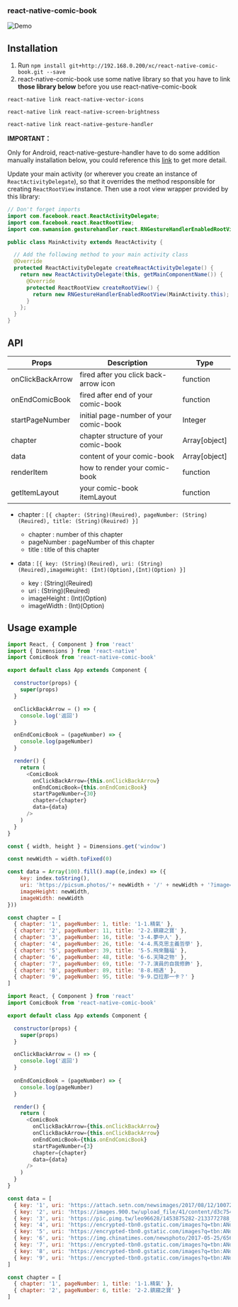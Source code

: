 ### react-native-comic-book
![Demo](https://lh3.googleusercontent.com/QUbhogCPxIDorIxm4RIm4qc9YOz9IP8uOWac0o28iv9g8Wz8GIrSpNW6QSATLPlYNDhqPWt2BY3kJ0PerSX8e7psTpb4XyG9LrJCztTwL2bAP-iTBc6OPJNioh34vfnzU83JoeR7pCXAVWkP532_0Dwr5BcvoUPmpMuPtGGS1A1jmjQ5SuzkTSqR6MXnmAsUGlLtsYCSds1LON049D7sRUKKl2ejabnyt8GYsguedkIxDc1m-fR3lx08muusoVDGxytvHut0NOHQPt0rt1FtD3KPI-Rj9xr-H5x5fQyyV2rwrX0f-2bBKz3lG19hZl_6ZxJfVVt1QoyxwSzq1-O4oPdUOSeHV9ieA-TE24eCmHbD0MGHgvkofNJeRu6PDn2ikQhFzd_PmGarWhdgG8QYrWzsMlQE_hJa18Mt4IghR6ArZQI7Y9v4IMnufb-da1WCPDegY131j5LYtugcevJtFR2Ya-eGIk1685NwVioiIY5g-c6Otp0WR1eS7W0KctznugFal-xHV7mw3w3yDCrb377CWqgepHc2kCr2FeFfnUZZ_dlYO99uGdudwWbRp_HyxmMdhG_ci08hJGjd1PhzwpYx_1gEdh-TsZmE1MdylIesILnwRoVREzez-v23SPWZVBLvMcfYYPC46Rd52OAYd_0KW15BJBY=w573-h1019-no)

## Installation
1. Run `npm install git+http://192.168.0.200/xc/react-native-comic-book.git --save`
2. react-native-comic-book use some native library so that you have to link **those library below** before you use react-native-comic-book

`react-native link react-native-vector-icons`

`react-native link react-native-screen-brightness`

`react-native link react-native-gesture-handler`

**IMPORTANT：**

Only for Android, react-native-gesture-handler have to do some addition manually installation below, you could reference this [link](https://github.com/kmagiera/react-native-gesture-handler) to get more detail.

Update your main activity (or wherever you create an instance of `ReactActivityDelegate`), so that it overrides the method responsible for creating `ReactRootView` instance. Then use a root view wrapper provided by this library:
```java
// Don't forget imports
import com.facebook.react.ReactActivityDelegate;
import com.facebook.react.ReactRootView;
import com.swmansion.gesturehandler.react.RNGestureHandlerEnabledRootView;

public class MainActivity extends ReactActivity {

  // Add the following method to your main activity class
  @Override
  protected ReactActivityDelegate createReactActivityDelegate() {
    return new ReactActivityDelegate(this, getMainComponentName()) {
      @Override
      protected ReactRootView createRootView() {
        return new RNGestureHandlerEnabledRootView(MainActivity.this);
      }
    };
  }
}
```
## API

 Props | Description | Type 
------ | ------ | ------
onClickBackArrow | fired after you click back-arrow icon | function
onEndComicBook | fired after end of your comic-book | function
startPageNumber| initial page-number of your comic-book | Integer
chapter | chapter structure of your comic-book | Array[object]
data | content of your comic-book | Array[object]
renderItem | how to render your comic-book | function
getItemLayout | your comic-book itemLayout | function

- chapter : `[{ chapter: (String)(Reuired), pageNumber: (String)(Reuired), title: (String)(Reuired) }]`
  - chapter : number of this chapter
  - pageNumber : pageNumber of this chapter
  - title : title of this chapter

- data : `[{ key: (String)(Reuired), uri: (String)(Reuired),imageHeight: (Int)(Option),(Int)(Option) }]`
	- key : (String)(Reuired)
	- uri : (String)(Reuired)
	- imageHeight : (Int)(Option)
	- imageWidth : (Int)(Option)

	 
## Usage example

```Javascript
import React, { Component } from 'react'
import { Dimensions } from 'react-native'
import ComicBook from 'react-native-comic-book'

export default class App extends Component {

  constructor(props) {
    super(props)
  }

  onClickBackArrow = () => {
    console.log('返回')
  }

  onEndComicBook = (pageNumber) => {
    console.log(pageNumber)
  }

  render() {
    return (
      <ComicBook
        onClickBackArrow={this.onClickBackArrow}
        onEndComicBook={this.onEndComicBook}
        startPageNumber={30}
        chapter={chapter}
        data={data}
      />
    )
  }
}

const { width, height } = Dimensions.get('window')

const newWidth = width.toFixed(0)

const data = Array(100).fill().map((e,index) => ({ 
	key: index.toString(),
	uri: 'https://picsum.photos/'+ newWidth + '/' + newWidth + '?image=' + index,
	imageHeight: newWidth,
	imageWidth: newWidth
}))

const chapter = [
  { chapter: '1', pageNumber: 1, title: '1-1.精氣' },
  { chapter: '2', pageNumber: 11, title: '2-2.鎮寢之寶' },
  { chapter: '3', pageNumber: 16, title: '3-4.夢中人' },
  { chapter: '4', pageNumber: 26, title: '4-4.馬克思主義哲學' },
  { chapter: '5', pageNumber: 39, title: '5-5.飛來豔福' },
  { chapter: '6', pageNumber: 48, title: '6-6.天降之物' },
  { chapter: '7', pageNumber: 69, title: '7-7.演員的自我修飾' },
  { chapter: '8', pageNumber: 89, title: '8-8.相遇' },
  { chapter: '9', pageNumber: 95, title: '9-9.亞拉那一卡？' }
]
```

```javascript
import React, { Component } from 'react'
import ComicBook from 'react-native-comic-book'

export default class App extends Component {

  constructor(props) {
    super(props)
  }

  onClickBackArrow = () => {
    console.log('返回')
  }
  
  onEndComicBook = (pageNumber) => {
    console.log(pageNumber)
  }

  render() {
    return (
      <ComicBook
        onClickBackArrow={this.onClickBackArrow}
        onClickBackArrow={this.onClickBackArrow}
        onEndComicBook={this.onEndComicBook}
        startPageNumber={3}
        chapter={chapter}
        data={data}
      />
    )
  }
}

const data = [
  { key: '1', uri: 'https://attach.setn.com/newsimages/2017/08/12/1007275-XXL.jpg' },
  { key: '2', uri: 'https://images.900.tw/upload_file/41/content/d3c75448-590a-564b-7a69-48efdd127efc.png' },
  { key: '3', uri: 'https://pic.pimg.tw/leo96628/1453875282-2133772788_n.jpg?v=1453875697' },
  { key: '4', uri: 'https://encrypted-tbn0.gstatic.com/images?q=tbn:ANd9GcQCuHPWyQMdppcxHtB4t-1sfjjcaxsFZ83jrgrHeCieuAy16PFDjA' },
  { key: '5', uri: 'https://encrypted-tbn0.gstatic.com/images?q=tbn:ANd9GcSFOCawkKUoECSPBmrdaUQkSzcAyzAtTtqrip5OPO6xfNGYYBEb' },
  { key: '6', uri: 'https://img.chinatimes.com/newsphoto/2017-05-25/656/a19a00_p_02_02.jpg' },
  { key: '7', uri: 'https://encrypted-tbn0.gstatic.com/images?q=tbn:ANd9GcR0mIVh-vZL8YX7XK9OBGSfxQS5_-6aI0kksUDIRkfD4_56QQOKSw' },
  { key: '8', uri: 'https://encrypted-tbn0.gstatic.com/images?q=tbn:ANd9GcRRXjGshChW7BLaqJ0QYVMHkUufM5udR1w8uD-yEjiGhpJK5-Rs' },
  { key: '9', uri: 'https://encrypted-tbn0.gstatic.com/images?q=tbn:ANd9GcT8eo8HBDp121_uEyFArtVhuUbgc3lHg1aeYUUGAbFIZsn9inWO' }
]

const chapter = [
  { chapter: '1', pageNumber: 1, title: '1-1.精氣' },
  { chapter: '2', pageNumber: 6, title: '2-2.鎮寢之寶' }
]
```